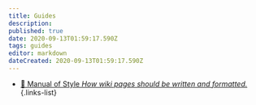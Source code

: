 ```yaml
---
title: Guides
description: 
published: true
date: 2020-09-13T01:59:17.590Z
tags: guides
editor: markdown
dateCreated: 2020-09-13T01:59:17.590Z
---
```


- [:book: Manual of Style *How wiki pages should be written and formatted.*](/guides/style-guide)
{.links-list}